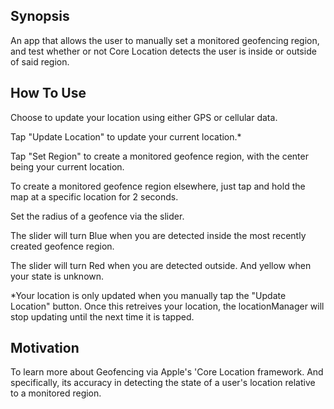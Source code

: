 ## Synopsis

An app that allows the user to manually set a monitored geofencing region, and test whether or not Core Location detects the user is inside or outside of said region.

## How To Use

Choose to update your location using either GPS or cellular data.

Tap "Update Location" to update your current location.*

Tap "Set Region" to create a monitored geofence region, with the center being your current location.

To create a monitored geofence region elsewhere, just tap and hold the map at a specific location for 2 seconds.

Set the radius of a geofence via the slider.

The slider will turn Blue when you are detected inside the most recently created geofence region.

The slider will turn Red when you are detected outside. And yellow when your state is unknown.

*Your location is only updated when you manually tap the "Update Location" button. Once this retreives your location, the locationManager will stop updating until the next time it is tapped.

## Motivation

To learn more about Geofencing via Apple's 'Core Location framework. And specifically, its accuracy in detecting the state of a user's location relative to a monitored region.
